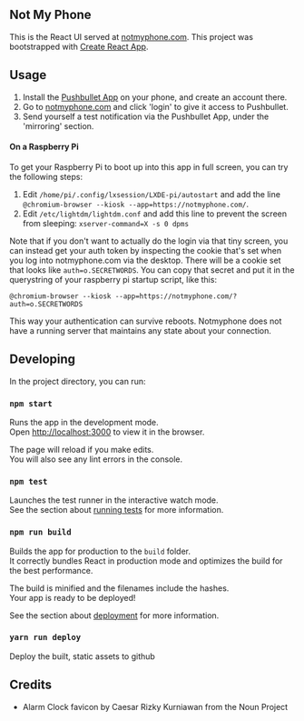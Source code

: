 ## Not My Phone
This is the React UI served at [notmyphone.com](https://notmyphone.com/).
This project was bootstrapped with [Create React App](https://github.com/facebook/create-react-app).

## Usage
1. Install the [Pushbullet App](https://www.pushbullet.com/apps) on your phone, and create an account there.
2. Go to [notmyphone.com](https://notmyphone.com/) and click 'login' to give it access to Pushbullet.
3. Send yourself a test notification via the Pushbullet App, under the 'mirroring' section.

#### On a Raspberry Pi
To get your Raspberry Pi to boot up into this app in full screen, you can try the following steps:
1. Edit `/home/pi/.config/lxsession/LXDE-pi/autostart` and add the line `@chromium-browser --kiosk --app=https://notmyphone.com/`.
2. Edit `/etc/lightdm/lightdm.conf` and add this line to prevent the screen from sleeping: `xserver-command=X -s 0 dpms`

Note that if you don't want to actually do the login via that tiny screen, you can instead get your auth token by
inspecting the cookie that's set when you log into notmyphone.com via the desktop. There will be a cookie set that
looks like `auth=o.SECRETWORDS`. You can copy that secret and put it in the querystring of your raspberry pi startup
script, like this:

```@chromium-browser --kiosk --app=https://notmyphone.com/?auth=o.SECRETWORDS```

This way your authentication can survive reboots. Notmyphone does not have a running server that maintains any
state about your connection.

## Developing

In the project directory, you can run:

### `npm start`

Runs the app in the development mode.<br>
Open [http://localhost:3000](http://localhost:3000) to view it in the browser.

The page will reload if you make edits.<br>
You will also see any lint errors in the console.

### `npm test`

Launches the test runner in the interactive watch mode.<br>
See the section about [running tests](https://facebook.github.io/create-react-app/docs/running-tests) for more information.

### `npm run build`

Builds the app for production to the `build` folder.<br>
It correctly bundles React in production mode and optimizes the build for the best performance.

The build is minified and the filenames include the hashes.<br>
Your app is ready to be deployed!

See the section about [deployment](https://facebook.github.io/create-react-app/docs/deployment) for more information.

### `yarn run deploy`

Deploy the built, static assets to github

## Credits
- Alarm Clock favicon by Caesar Rizky Kurniawan from the Noun Project